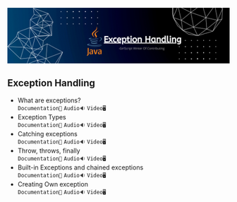 ![](../Assets/exception%20handling.png)
## Exception Handling

- What are exceptions?<br>
  `Documentation📃`
  `Audio🔉`
  `Video🖥️`
- Exception Types<br>
  `Documentation📃`
  `Audio🔉`
  `Video🖥️`
- Catching exceptions<br>
  `Documentation📃`
  `Audio🔉`
  `Video🖥️`
- Throw, throws, finally<br>
  `Documentation📃`
  `Audio🔉`
  `Video🖥️`
- Built-in Exceptions and chained exceptions<br>
  `Documentation📃`
  `Audio🔉`
  `Video🖥️`
- Creating Own exception<br>
  `Documentation📃`
  `Audio🔉`
  `Video🖥️`
